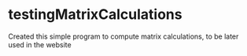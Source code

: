 # testingMatrixCalculations
Created this simple program to compute matrix calculations, to be later used in the website
